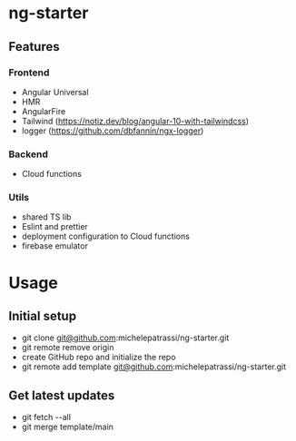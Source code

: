 # ng-starter

## Features

### Frontend

- Angular Universal
- HMR
- AngularFire
- Tailwind (https://notiz.dev/blog/angular-10-with-tailwindcss)
- logger (https://github.com/dbfannin/ngx-logger)

### Backend

- Cloud functions

### Utils

- shared TS lib
- Eslint and prettier
- deployment configuration to Cloud functions
- firebase emulator

# Usage

## Initial setup

- git clone git@github.com:michelepatrassi/ng-starter.git
- git remote remove origin
- create GitHub repo and initialize the repo
- git remote add template git@github.com:michelepatrassi/ng-starter.git

## Get latest updates

- git fetch --all
- git merge template/main
